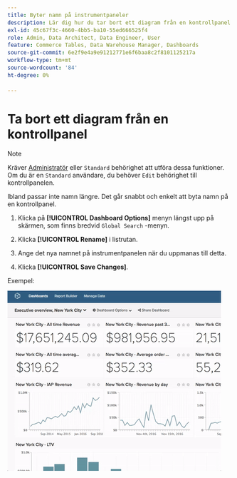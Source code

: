 ```yaml
---
title: Byter namn på instrumentpaneler
description: Lär dig hur du tar bort ett diagram från en kontrollpanel.
exl-id: 45c67f3c-4660-4bb5-ba10-55ed666525f4
role: Admin, Data Architect, Data Engineer, User
feature: Commerce Tables, Data Warehouse Manager, Dashboards
source-git-commit: 6e2f9e4a9e91212771e6f6baa8c2f8101125217a
workflow-type: tm+mt
source-wordcount: '84'
ht-degree: 0%

---
```


# Ta bort ett diagram från en kontrollpanel

>[!NOTE]
>
>Kräver [Administratör](../../administrator/user-management/user-management.md) eller `Standard` behörighet att utföra dessa funktioner. Om du är en `Standard` användare, du behöver `Edit` behörighet till kontrollpanelen.

Ibland passar inte namn längre. Det går snabbt och enkelt att byta namn på en kontrollpanel.

1. Klicka på **[!UICONTROL Dashboard Options]** menyn längst upp på skärmen, som finns bredvid `Global Search` -menyn.

1. Klicka **[!UICONTROL Rename]** i listrutan.

1. Ange det nya namnet på instrumentpanelen när du uppmanas till detta.

1. Klicka **[!UICONTROL Save Changes]**.

Exempel:

![byta namn på instrumentpanel](../../assets/renaming-dboard.gif)
